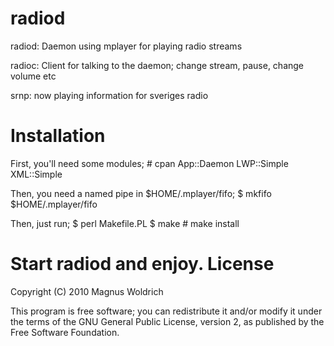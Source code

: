 radiod
===========
radiod: Daemon using mplayer for playing radio streams

radioc: Client for talking to the daemon; change stream, pause, 
change volume etc

  srnp: now playing information for sveriges radio

Installation
============
First, you'll need some modules;
    # cpan App::Daemon LWP::Simple XML::Simple

Then, you need a named pipe in $HOME/.mplayer/fifo;
    $ mkfifo $HOME/.mplayer/fifo

Then, just run;
    $ perl Makefile.PL
    $ make
    # make install

Start radiod and enjoy.
License
=======
Copyright (C) 2010 Magnus Woldrich

This program is free software; you can redistribute it and/or modify it under
the terms of the GNU General Public License, version 2, as published by the
Free Software Foundation.
